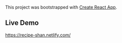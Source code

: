 This project was bootstrapped with [Create React App](https://github.com/facebook/create-react-app).

## Live Demo

https://recipe-shan.netlify.com/


